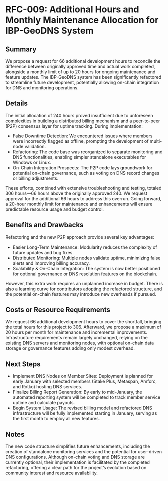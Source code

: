 # RFC-009: Additional Hours and Monthly Maintenance Allocation for IBP-GeoDNS System

## Summary

We propose a request for 66 additional development hours to reconcile the difference between originally approved time and actual work completed, alongside a monthly limit of up to 20 hours for ongoing maintenance and feature updates. The IBP-GeoDNS system has been significantly refactored to streamline future development, potentially allowing on-chain integration for DNS and monitoring operations.

## Details

The initial allocation of 240 hours proved insufficient due to unforeseen complexities in building a distributed billing mechanism and a peer-to-peer (P2P) consensus layer for uptime tracking. During implementation:

- False Downtime Detection: We encountered issues where members were incorrectly flagged as offline, prompting the development of multi-node validation.
- Refactoring: The code base was reorganized to separate monitoring and DNS functionalities, enabling simpler standalone executables for Windows or Linux.
- On-Chain Integration Prospects: The P2P code lays groundwork for potential on-chain governance, such as voting on DNS record changes or billing adjustments.

These efforts, combined with extensive troubleshooting and testing, totaled 306 hours—66 hours above the originally approved 240. We request approval for the additional 66 hours to address this overrun. Going forward, a 20-hour monthly limit for maintenance and enhancements will ensure predictable resource usage and budget control.

## Benefits and Drawbacks

Refactoring and the new P2P approach provide several key advantages:

- Easier Long-Term Maintenance: Modularity reduces the complexity of future updates and bug fixes.
- Distributed Monitoring: Multiple nodes validate uptime, minimizing false alerts and improving billing accuracy.
- Scalability & On-Chain Integration: The system is now better positioned for optional governance or DNS resolution features on the blockchain.

However, this extra work requires an unplanned increase in budget. There is also a learning curve for contributors adopting the refactored structure, and the potential on-chain features may introduce new overheads if pursued.

## Costs or Resource Requirements

We request 66 additional development hours to cover the shortfall, bringing the total hours for this project to 306. Afterward, we propose a maximum of 20 hours per month for maintenance and incremental improvements. Infrastructure requirements remain largely unchanged, relying on the existing DNS servers and monitoring nodes, with optional on-chain data storage or governance features adding only modest overhead.

## Next Steps

- Implement DNS Nodes on Member Sites: Deployment is planned for early January with selected members (Stake Plus, Metaspan, Amforc, and Rotko) hosting DNS services.
- Finalize Billing Report Generation: By early to mid-January, the automated reporting system will be completed to track member service uptime and calculate payouts.
- Begin System Usage: The revised billing model and refactored DNS infrastructure will be fully implemented starting in January, serving as the first month to employ all new features.

## Notes

The new code structure simplifies future enhancements, including the creation of standalone monitoring services and the potential for user-driven DNS configurations. Although on-chain voting and DNS storage are currently optional, their implementation is facilitated by the completed refactoring, offering a clear path for the project’s evolution based on community interest and resource availability.
